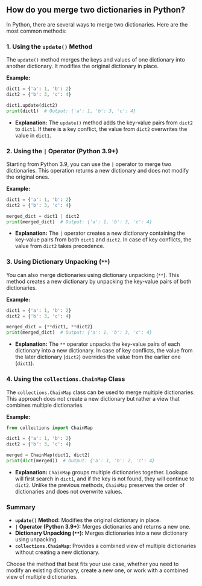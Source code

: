 ## How do you merge two dictionaries in Python?


In Python, there are several ways to merge two dictionaries. Here are the most common methods:

### 1. **Using the `update()` Method**

The `update()` method merges the keys and values of one dictionary into another dictionary. It modifies the original dictionary in place.

**Example:**
```python
dict1 = {'a': 1, 'b': 2}
dict2 = {'b': 3, 'c': 4}

dict1.update(dict2)
print(dict1)  # Output: {'a': 1, 'b': 3, 'c': 4}
```

- **Explanation:** The `update()` method adds the key-value pairs from `dict2` to `dict1`. If there is a key conflict, the value from `dict2` overwrites the value in `dict1`.

### 2. **Using the `|` Operator (Python 3.9+)**

Starting from Python 3.9, you can use the `|` operator to merge two dictionaries. This operation returns a new dictionary and does not modify the original ones.

**Example:**
```python
dict1 = {'a': 1, 'b': 2}
dict2 = {'b': 3, 'c': 4}

merged_dict = dict1 | dict2
print(merged_dict)  # Output: {'a': 1, 'b': 3, 'c': 4}
```

- **Explanation:** The `|` operator creates a new dictionary containing the key-value pairs from both `dict1` and `dict2`. In case of key conflicts, the value from `dict2` takes precedence.

### 3. **Using Dictionary Unpacking (`**`)**

You can also merge dictionaries using dictionary unpacking (`**`). This method creates a new dictionary by unpacking the key-value pairs of both dictionaries.

**Example:**
```python
dict1 = {'a': 1, 'b': 2}
dict2 = {'b': 3, 'c': 4}

merged_dict = {**dict1, **dict2}
print(merged_dict)  # Output: {'a': 1, 'b': 3, 'c': 4}
```

- **Explanation:** The `**` operator unpacks the key-value pairs of each dictionary into a new dictionary. In case of key conflicts, the value from the later dictionary (`dict2`) overrides the value from the earlier one (`dict1`).

### 4. **Using the `collections.ChainMap` Class**

The `collections.ChainMap` class can be used to merge multiple dictionaries. This approach does not create a new dictionary but rather a view that combines multiple dictionaries.

**Example:**
```python
from collections import ChainMap

dict1 = {'a': 1, 'b': 2}
dict2 = {'b': 3, 'c': 4}

merged = ChainMap(dict1, dict2)
print(dict(merged))  # Output: {'a': 1, 'b': 2, 'c': 4}
```

- **Explanation:** `ChainMap` groups multiple dictionaries together. Lookups will first search in `dict1`, and if the key is not found, they will continue to `dict2`. Unlike the previous methods, `ChainMap` preserves the order of dictionaries and does not overwrite values.

### Summary

- **`update()` Method:** Modifies the original dictionary in place.
- **`|` Operator (Python 3.9+):** Merges dictionaries and returns a new one.
- **Dictionary Unpacking (`**`):** Merges dictionaries into a new dictionary using unpacking.
- **`collections.ChainMap`:** Provides a combined view of multiple dictionaries without creating a new dictionary.

Choose the method that best fits your use case, whether you need to modify an existing dictionary, create a new one, or work with a combined view of multiple dictionaries.